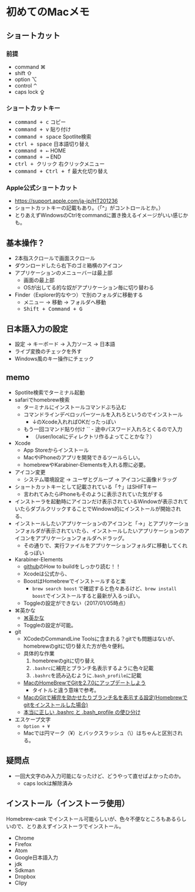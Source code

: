 # 初めてのMacメモ
## ショートカット
### 前提
- command ⌘
- shift ⇧
- option ⌥
- control ⌃
- caps lock ⇪

### ショートカットキー
- <kbd>command + c</kbd> コピー
- <kbd>command + v</kbd> 貼り付け
- <kbd>command + space</kbd> Spotlite検索
- <kbd>ctrl + space</kbd> 日本語切り替え
- <kbd>command + ←</kbd> HOME
- <kbd>command + →</kbd> END
- <kbd>ctrl + クリック</kbd> 右クリックメニュー
- <kbd>command + Ctrl + f</kbd> 最大化切り替え

### Apple公式ショートカット
- https://support.apple.com/ja-jp/HT201236
- ショートカットキーの記載もあり。（「^」がコントロールとか。）
- とりあえずWindowsのCtrlをcommandに置き換えるイメージがいい感じかも。

## 基本操作？
- 2本指スクロールで画面スクロール
- ダウンロードしたら右下のゴミ箱横のアイコン
- アプリケーションのメニューバーは最上部
  - 画面の最上部
  - OSが出してる的な奴がアプリケーション毎に切り替わる
- Finder（Explorer的なやつ）で別のフォルダに移動する
  - メニュー → 移動 → フォルダへ移動
  - <kbd>Shift + Command + G</kbd>

## 日本語入力の設定
- 設定 → キーボード → 入力ソース → 日本語
- ライブ変換のチェックを外す
- Windows風のキー操作にチェック

## memo
- Spotlite検索でターミナル起動
- safariでhomebrew検索
    - ターミナルにインストールコマンドぶち込む
    - コマンドラインデベロッパーツールを入れろというのでインストール
        - ↓のXcode入れればOKだったっぽい
    - もう一回コマンド貼り付け
  ``      - 途中パスワード入れろとくるので入力
        - （/user/localにディレクトリ作るよってことかな？）
- Xcode
    - App Storeからインストール
    - MacやiPhoneのアプリを開発できるツールらしい。
    - homebrewやKarabiner-Elementsを入れる際に必要。
- アイコン変更
    - システム環境設定 → ユーザとグループ → アイコンに画像ドラッグ
- ショートカットキーとして記載されている「↑」はSHIFTキー
    - 言われてみたらiPhoneもそのように表示されていた気がする
- インストーラを起動時にアイコンだけ表示されているWindowが表示されていたらダブルクリックすることでWindows的にインストールが開始される、
- インストールしたいアプリケーションのアイコンと「→」とアプリケーションフォルダが表示されていたら、インストールしたいアプリケーションのアイコンをアプリケーションフォルダへドラッグ。
    - その通りで、実行ファイルをアプリケーションフォルダに移動してくれるっぽい
- Karabiner-Elements
  - [github](https://github.com/tekezo/Karabiner-Elements)のHow to buildをしっかり読む！！
  - Xcodeは公式から、
  - BoostはHomebrewでインストールすると楽
    - `brew search boost` で確認すると色々あるけど、`brew install boost`でインストールすると最新が入るっぽい。
  - Toggleの設定ができない（2017/01/05時点）
- ⌘英かな
  - [⌘英かな](https://ei-kana.appspot.com/)
  - Toggleの設定が可能。
- git
  - XCodeのCommandLine Toolsに含まれる？gitでも問題はないが、homebrewのgitに切り替えた方が色々便利。
  - 具体的な作業
    1. homebrewのgitに切り替え
    2. `.bashrc`に補完とブランチ名表示するように色々記載
    3. `.bashrc`を読み込むように`.bash_profile`に記載
  - [MacのHomeBrewでGitを2.7.0にアップデートしよう](http://qiita.com/suzutan/items/44bcf20df711675c525c)
    - タイトルと違う意味で参考。
  - [MacのGitで補完を効かせたりブランチ名を表示する設定(Homebrewでgitをインストールした場合)](http://qiita.com/koyopro/items/3fce94537df2be6247a3)
  - [本当に正しい .bashrc と .bash_profile の使ひ分け](http://qiita.com/magicant/items/d3bb7ea1192e63fba850)
- エスケープ文字
  - `Option + ¥`
  - Macでは円マーク（¥）とバックスラッシュ（\）はちゃんと区別される。


## 疑問点
- 一回大文字のみ入力可能になったけど、どうやって直せばよかったのか。
  - caps lockは解除済み

## インストール（インストーラ使用）
Homebrew-cask でインストール可能らしいが、色々不便なところもあるらしいので、とりあえずインストーラでインストール。

- Chrome
- Firefox
- Atom
- Google日本語入力
- jdk
- Sdkman
- Dropbox
- Clipy
